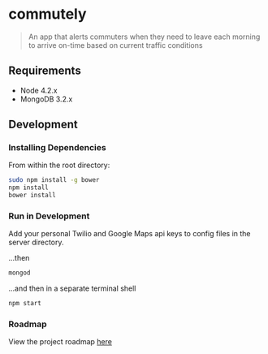 # commutely

> An app that alerts commuters when they need to leave each morning to arrive on-time based on current traffic conditions

## Requirements

- Node 4.2.x
- MongoDB 3.2.x

## Development

### Installing Dependencies

From within the root directory:

```sh
sudo npm install -g bower
npm install
bower install
```

### Run in Development

Add your personal Twilio and Google Maps api keys to config files in the server directory.

...then

```sh
mongod
```
...and then in a separate terminal shell
```sh
npm start
```

### Roadmap

View the project roadmap [here](https://github.com/ColinWhitmarsh/commutely/issues)